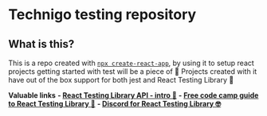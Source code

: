 # Technigo testing repository

## What is this?

This is a repo created with [`npx create-react-app`](https://create-react-app.dev/docs/getting-started), by using it to setup react projects getting started with test will be a piece of 🧁 Projects created with it have out of the box support for both jest and React Testing Library 🎉

**Valuable links**
**- [React Testing Library API - intro 👀](https://testing-library.com/docs/react-testing-library/intro)**
**- [Free code camp guide to React Testing Library 💪](https://www.freecodecamp.org/news/8-simple-steps-to-start-testing-react-apps-using-react-testing-library-and-jest/)**
**- [Discord for React Testing Library 🤓](https://discord.com/invite/c6JN9fM)**
